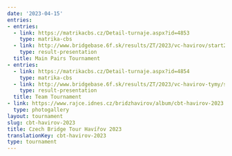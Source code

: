```yaml
---
date: '2023-04-15'
entries:
- entries:
  - link: https://matrikacbs.cz/Detail-turnaje.aspx?id=4853
    type: matrika-cbs
  - link: http://www.bridgebase.6f.sk/results/ZT/2023/vc-havirov/start2.php
    type: result-presentation
  title: Main Pairs Tournament
- entries:
  - link: https://matrikacbs.cz/Detail-turnaje.aspx?id=4854
    type: matrika-cbs
  - link: http://www.bridgebase.6f.sk/results/ZT/2023/vc-havirov-tymy/start.php
    type: result-presentation
  title: Team Tournament
- link: https://www.rajce.idnes.cz/bridzhavirov/album/cbt-havirov-2023
  type: photogallery
layout: tournament
slug: cbt-havirov-2023
title: Czech Bridge Tour Havířov 2023
translationKey: cbt-havirov-2023
type: tournament
---
```


